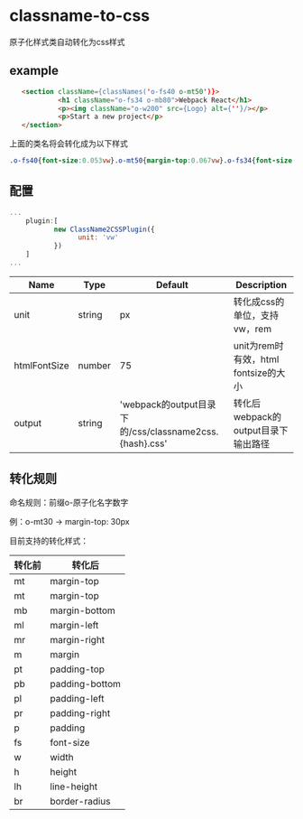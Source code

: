 # classname-to-css
原子化样式类自动转化为css样式

## example

```html
   <section className={classNames('o-fs40 o-mt50')}>
            <h1 className="o-fs34 o-mb80">Webpack React</h1>
            <p><img className="o-w200" src={Logo} alt={''}/></p>
            <p>Start a new project</p>
   </section>
```

上面的类名将会转化成为以下样式

```css
.o-fs40{font-size:0.053vw}.o-mt50{margin-top:0.067vw}.o-fs34{font-size:0.045vw}.o-mb80{margin-bottom:0.107vw}.o-w200{width:0.267vw}
```

## 配置
```javascript
...
    plugin:[
           new ClassName2CSSPlugin({
                 unit: 'vw'
           })
    ]
...

```

|  Name   | Type  | Default | Description
|  ----  | ----  | ----  | ----  |
| unit  | string | px  | 转化成css的单位，支持vw，rem |
| htmlFontSize  | number | 75 | unit为rem时有效，html fontsize的大小 |
| output  | string | 'webpack的output目录下的/css/classname2css.{hash}.css' | 转化后webpack的output目录下输出路径 |

## 转化规则

命名规则：前缀o-原子化名字数字

例：o-mt30 -> margin-top: 30px

目前支持的转化样式：

| 转化前 | 转化后 |
| --- | --- |
|  mt | margin-top |
| mt|margin-top|
| mb| margin-bottom|
| ml| margin-left|
| mr| margin-right|
| m| margin|
| pt| padding-top|
| pb| padding-bottom|
| pl| padding-left|
| pr| padding-right|
| p| padding|
| fs| font-size|
| w| width|
| h| height|
| lh| line-height|
| br| border-radius|




